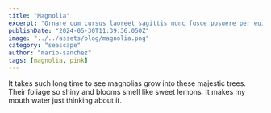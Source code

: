 ```yaml
---
title: "Magnolia"
excerpt: "Ornare cum cursus laoreet sagittis nunc fusce posuere per euismod dis vehicula a, semper fames lacus maecenas dictumst pulvinar neque enim non potenti. Torquent hac sociosqu eleifend potenti."
publishDate: "2024-05-30T11:39:36.050Z"
image: "../../assets/blog/magnolia.png"
category: "seascape"
author: "mario-sanchez"
tags: [magnolia, pink]
---
```


It takes such long time to see magnolias grow into these majestic trees. Their foliage so shiny and blooms smell like sweet lemons. It makes my mouth water just thinking about it. 



